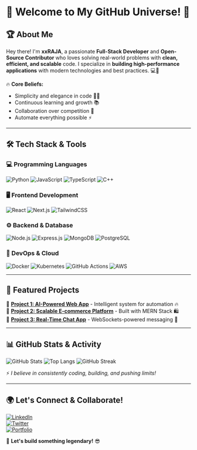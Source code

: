 # 🚀 Welcome to My GitHub Universe! 👋

## 🏆 About Me
Hey there! I'm **xxRAJA**, a passionate **Full-Stack Developer** and **Open-Source Contributor** who loves solving real-world problems with **clean, efficient, and scalable** code. I specialize in **building high-performance applications** with modern technologies and best practices. 💻🚀

🔥 **Core Beliefs:**
- Simplicity and elegance in code 🧑‍💻
- Continuous learning and growth 📚
- Collaboration over competition 🤝
- Automate everything possible ⚡

---

## 🛠️ Tech Stack & Tools

### 💻 Programming Languages
![Python](https://img.shields.io/badge/Python-FFD43B?style=for-the-badge&logo=python&logoColor=darkgreen)
![JavaScript](https://img.shields.io/badge/JavaScript-F7DF1E?style=for-the-badge&logo=javascript&logoColor=black)
![TypeScript](https://img.shields.io/badge/TypeScript-3178C6?style=for-the-badge&logo=typescript&logoColor=white)
![C++](https://img.shields.io/badge/C++-00599C?style=for-the-badge&logo=c%2B%2B&logoColor=white)

### 🖥️ Frontend Development
![React](https://img.shields.io/badge/React-61DAFB?style=for-the-badge&logo=react&logoColor=black)
![Next.js](https://img.shields.io/badge/Next.js-000000?style=for-the-badge&logo=next.js&logoColor=white)
![TailwindCSS](https://img.shields.io/badge/TailwindCSS-06B6D4?style=for-the-badge&logo=tailwindcss&logoColor=white)

### ⚙️ Backend & Database
![Node.js](https://img.shields.io/badge/Node.js-339933?style=for-the-badge&logo=node.js&logoColor=white)
![Express.js](https://img.shields.io/badge/Express.js-000000?style=for-the-badge&logo=express&logoColor=white)
![MongoDB](https://img.shields.io/badge/MongoDB-47A248?style=for-the-badge&logo=mongodb&logoColor=white)
![PostgreSQL](https://img.shields.io/badge/PostgreSQL-336791?style=for-the-badge&logo=postgresql&logoColor=white)

### 🔧 DevOps & Cloud
![Docker](https://img.shields.io/badge/Docker-2496ED?style=for-the-badge&logo=docker&logoColor=white)
![Kubernetes](https://img.shields.io/badge/Kubernetes-326CE5?style=for-the-badge&logo=kubernetes&logoColor=white)
![GitHub Actions](https://img.shields.io/badge/GitHub%20Actions-2088FF?style=for-the-badge&logo=github-actions&logoColor=white)
![AWS](https://img.shields.io/badge/AWS-232F3E?style=for-the-badge&logo=amazon-aws&logoColor=white)

---

## 🚀 Featured Projects
🔹 **[Project 1: AI-Powered Web App](#)** - Intelligent system for automation 🔥  
🔹 **[Project 2: Scalable E-commerce Platform](#)** - Built with MERN Stack 🛍️  
🔹 **[Project 3: Real-Time Chat App](#)** - WebSockets-powered messaging 💬  

---

## 📊 GitHub Stats & Activity
![GitHub Stats](https://github-readme-stats.vercel.app/api?username=xxRAJA&show_icons=true&theme=dark)
![Top Langs](https://github-readme-stats.vercel.app/api/top-langs/?username=xxRAJA&layout=compact&theme=dark)
![GitHub Streak](https://github-readme-streak-stats.herokuapp.com/?user=xxRAJA&theme=dark)

⚡ _I believe in consistently coding, building, and pushing limits!_

---

## 🌍 Let's Connect & Collaborate!
[![LinkedIn](https://img.shields.io/badge/LinkedIn-%230077B5.svg?&style=for-the-badge&logo=linkedin&logoColor=white)](https://www.linkedin.com/in/yourprofile/)  
[![Twitter](https://img.shields.io/badge/Twitter-%231DA1F2.svg?&style=for-the-badge&logo=twitter&logoColor=white)](https://twitter.com/yourhandle)  
[![Portfolio](https://img.shields.io/badge/Portfolio-%23FF5722.svg?&style=for-the-badge&logo=web&logoColor=white)](https://yourportfolio.com/)  

🚀 **Let's build something legendary!** 😎
